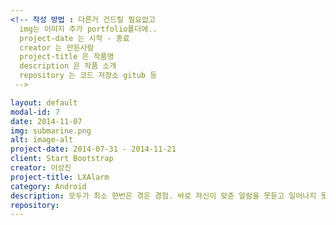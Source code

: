 ```yaml
---
<!-- 작성 방법 : 다른거 건드릴 필요없고
  img는 이미지 추가 portfolio폴더에..
  project-date 는 시작 - 종료
  creator 는 만든사람
  project-title 은 작품명
  description 은 작품 소개
  repository 는 코드 저장소 gitub 등
 -->

layout: default
modal-id: 7
date: 2014-11-07
img: submarine.png
alt: image-alt
project-date: 2014-07-31 - 2014-11-21
client: Start Bootstrap
creator: 이상진
project-title: LXAlarm
category: Android
description: 모두가 최소 한번은 겪은 경험. 바로 자신이 맞춘 알람을 못듣고 일어나지 못한 일. 일어나야 할 시간에 알람이 울리면 일어나야겠죠? 하지만 일어나지 못하는 사람들이 많습니다. 그래서 준비했습니다. 빛으로 끄는 알람.
repository:
---
```

